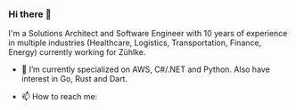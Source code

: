 ### Hi there 👋

I'm a Solutions Architect and Software Engineer with 10 years of experience in multiple industries (Healthcare, Logistics, Transportation, Finance, Energy) currently working for Zühlke.

- 🔭 I’m currently specialized on AWS, C#/.NET and Python. Also have interest in Go, Rust and Dart.

- 📫 How to reach me:  ![<LinkedIn>](https://img.shields.io/badge/LinkedIn-0077B5?style=for-the-badge&logo=linkedin&logoColor=white)



<!--
**pedroldk/pedroldk** is a ✨ _special_ ✨ repository because its `README.md` (this file) appears on your GitHub profile.

Here are some ideas to get you started:

- 🔭 I’m currently working on ...
- 🌱 I’m currently learning ...
- 👯 I’m looking to collaborate on ...
- 🤔 I’m looking for help with ...
- 💬 Ask me about ...
- 📫 How to reach me: ...
- 😄 Pronouns: ...
- ⚡ Fun fact: ...
-->

